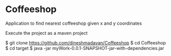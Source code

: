 # Coffeeshop
Application to find nearest coffeeshop given x and y coordinates
 

Execute the project as a maven project

$ git clone https://github.com/dineshmadavan/Coffeeshop
$ cd Coffeeshop
$ cd target
$ java -jar myWork-0.0.1-SNAPSHOT-jar-with-dependencies.jar <x-coordinate> <y-coordinate> <CSV file>

